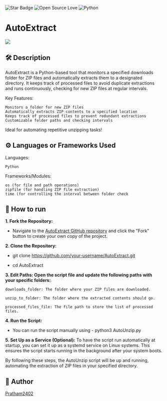 <!--Please do not remove this part-->
![Star Badge](https://img.shields.io/static/v1?label=%F0%9F%8C%9F&message=If%20Useful&style=style=flat&color=BC4E99)
![Open Source Love](https://badges.frapsoft.com/os/v1/open-source.svg?v=103)
![Python](https://img.shields.io/badge/Python-3776AB.svg?style=for-the-badge&logo=Python&logoColor=white)

# AutoExtract

![](https://github.com/pratham2402/AutoExtract/blob/master/ReadMe%20Banner%20Design.png)

<!--An image is an illustration for your project, the tip here is using your sense of humour as much as you can :D 

You can copy paste my markdown photo insert as following:
<p align="center">
<img src="your-source-is-here" width=40% height=40%>
-->

## 🛠️ Description
<!--Remove the below lines and add yours -->
AutoExtract is a Python-based tool that monitors a specified downloads folder for ZIP files and automatically extracts them to a designated directory. It keeps track of processed files to avoid duplicate extractions and runs continuously, checking for new ZIP files at regular intervals.

Key Features:

    Monitors a folder for new ZIP files
    Automatically extracts ZIP contents to a specified location
    Keeps track of processed files to prevent redundant extractions
    Customizable folder paths and checking intervals

Ideal for automating repetitive unzipping tasks!

## ⚙️ Languages or Frameworks Used
<!--Remove the below lines and add yours -->
Languages:

    Python

Frameworks/Modules:

    os (for file and path operations)
    zipfile (for handling ZIP file extraction)
    time (for controlling the interval between folder check

## 🌟 How to run
<!--Remove the below lines and add yours -->
**1. Fork the Repository:**
   
   - Navigate to the [AutoExtract GitHub repository](https://github.com/pratham2402/AutoExtract) and click the "Fork" button to create your own copy of the project.

<b>2. Clone the Repository:</b>
   
 - git clone https://github.com/your-username/AutoExtract.git
   
 - cd AutoExtract
   
<b>3. Edit Paths: Open the script file and update the following paths with your specific folders:</b>

    downloads_folder: The folder where your ZIP files are downloaded.
   
    unzip_to_folder: The folder where the extracted contents should go.
   
    processed_files_file: The file path to store the list of processed files.
<b>4. Run the Script:</b> 
 - You can run the script manually using - python3 AutoUnzip.py

<b>5. Set Up as a Service (Optional):</b> To have the script run automatically at startup, you can set it up as a systemd service on Linux systems. This ensures the script starts running in the background after your system boots.

By following these steps, the AutoUnzip script will be up and running, automating the extraction of ZIP files in your specified directory.


<!--## 📺 Demo
Add a Screenshot/GIF showing the sample use of the script (jpeg/png/gif).-->

## 🤖 Author
<!--Remove the below lines and add yours -->
[Pratham2402](https://github.com/pratham2402)
